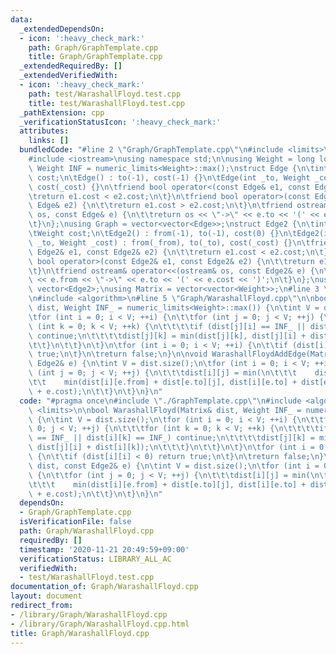 ```yaml
---
data:
  _extendedDependsOn:
  - icon: ':heavy_check_mark:'
    path: Graph/GraphTemplate.cpp
    title: Graph/GraphTemplate.cpp
  _extendedRequiredBy: []
  _extendedVerifiedWith:
  - icon: ':heavy_check_mark:'
    path: test/WarashallFloyd.test.cpp
    title: test/WarashallFloyd.test.cpp
  _pathExtension: cpp
  _verificationStatusIcon: ':heavy_check_mark:'
  attributes:
    links: []
  bundledCode: "#line 2 \"Graph/GraphTemplate.cpp\"\n#include <limits>\n#include <vector>\n\
    #include <iostream>\nusing namespace std;\n\nusing Weight = long long;\nconstexpr\
    \ Weight INF = numeric_limits<Weight>::max();\nstruct Edge {\n\tint to;\n\tWeight\
    \ cost;\n\tEdge() : to(-1), cost(-1) {}\n\tEdge(int _to, Weight _cost = 1) : to(_to),\
    \ cost(_cost) {}\n\tfriend bool operator<(const Edge& e1, const Edge& e2) {\n\t\
    \treturn e1.cost < e2.cost;\n\t}\n\tfriend bool operator>(const Edge& e1, const\
    \ Edge& e2) {\n\t\treturn e1.cost > e2.cost;\n\t}\n\tfriend ostream& operator<<(ostream&\
    \ os, const Edge& e) {\n\t\treturn os << \"->\" << e.to << '(' << e.cost << ')';\n\
    \t}\n};\nusing Graph = vector<vector<Edge>>;\nstruct Edge2 {\n\tint from, to;\n\
    \tWeight cost;\n\tEdge2() : from(-1), to(-1), cost(0) {}\n\tEdge2(int _from, int\
    \ _to, Weight _cost) : from(_from), to(_to), cost(_cost) {}\n\tfriend bool operator<(const\
    \ Edge2& e1, const Edge2& e2) {\n\t\treturn e1.cost < e2.cost;\n\t}\n\tfriend\
    \ bool operator>(const Edge2& e1, const Edge2& e2) {\n\t\treturn e1.cost > e2.cost;\n\
    \t}\n\tfriend ostream& operator<<(ostream& os, const Edge2& e) {\n\t\treturn os\
    \ << e.from << \"->\" << e.to << '(' << e.cost << ')';\n\t}\n};\nusing Edges =\
    \ vector<Edge2>;\nusing Matrix = vector<vector<Weight>>;\n#line 3 \"Graph/WarashallFloyd.cpp\"\
    \n#include <algorithm>\n#line 5 \"Graph/WarashallFloyd.cpp\"\n\nbool WarashallFloyd(Matrix&\
    \ dist, Weight INF_ = numeric_limits<Weight>::max()) {\n\tint V = dist.size();\n\
    \tfor (int i = 0; i < V; ++i) {\n\t\tfor (int j = 0; j < V; ++j) {\n\t\t\tfor\
    \ (int k = 0; k < V; ++k) {\n\t\t\t\tif (dist[j][i] == INF_ || dist[i][k] == INF_)\
    \ continue;\n\t\t\t\tdist[j][k] = min(dist[j][k], dist[j][i] + dist[i][k]);\n\t\
    \t\t}\n\t\t}\n\t}\n\tfor (int i = 0; i < V; ++i) {\n\t\tif (dist[i][i] < 0) return\
    \ true;\n\t}\n\treturn false;\n}\n\nvoid WarashallFloydAddEdge(Matrix& dist, const\
    \ Edge2& e) {\n\tint V = dist.size();\n\tfor (int i = 0; i < V; ++i) {\n\t\tfor\
    \ (int j = 0; j < V; ++j) {\n\t\t\tdist[i][j] = min(\n\t\t\t    dist[i][j],\n\t\
    \t\t    min(dist[i][e.from] + dist[e.to][j], dist[i][e.to] + dist[e.from][j])\
    \ + e.cost);\n\t\t}\n\t}\n}\n"
  code: "#pragma once\n#include \"./GraphTemplate.cpp\"\n#include <algorithm>\n#include\
    \ <limits>\n\nbool WarashallFloyd(Matrix& dist, Weight INF_ = numeric_limits<Weight>::max())\
    \ {\n\tint V = dist.size();\n\tfor (int i = 0; i < V; ++i) {\n\t\tfor (int j =\
    \ 0; j < V; ++j) {\n\t\t\tfor (int k = 0; k < V; ++k) {\n\t\t\t\tif (dist[j][i]\
    \ == INF_ || dist[i][k] == INF_) continue;\n\t\t\t\tdist[j][k] = min(dist[j][k],\
    \ dist[j][i] + dist[i][k]);\n\t\t\t}\n\t\t}\n\t}\n\tfor (int i = 0; i < V; ++i)\
    \ {\n\t\tif (dist[i][i] < 0) return true;\n\t}\n\treturn false;\n}\n\nvoid WarashallFloydAddEdge(Matrix&\
    \ dist, const Edge2& e) {\n\tint V = dist.size();\n\tfor (int i = 0; i < V; ++i)\
    \ {\n\t\tfor (int j = 0; j < V; ++j) {\n\t\t\tdist[i][j] = min(\n\t\t\t    dist[i][j],\n\
    \t\t\t    min(dist[i][e.from] + dist[e.to][j], dist[i][e.to] + dist[e.from][j])\
    \ + e.cost);\n\t\t}\n\t}\n}\n"
  dependsOn:
  - Graph/GraphTemplate.cpp
  isVerificationFile: false
  path: Graph/WarashallFloyd.cpp
  requiredBy: []
  timestamp: '2020-11-21 20:49:59+09:00'
  verificationStatus: LIBRARY_ALL_AC
  verifiedWith:
  - test/WarashallFloyd.test.cpp
documentation_of: Graph/WarashallFloyd.cpp
layout: document
redirect_from:
- /library/Graph/WarashallFloyd.cpp
- /library/Graph/WarashallFloyd.cpp.html
title: Graph/WarashallFloyd.cpp
---
```

